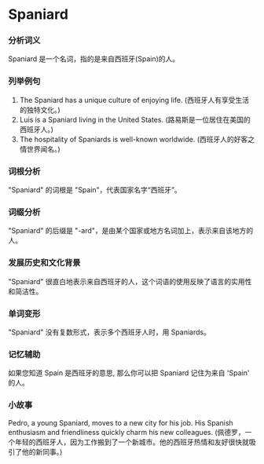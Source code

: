 # Spaniard

### 分析词义

  

Spaniard 是一个名词，指的是来自西班牙(Spain)的人。

  

### 列举例句

  

1.  The Spaniard has a unique culture of enjoying life. (西班牙人有享受生活的独特文化。)
2.  Luis is a Spaniard living in the United States. (路易斯是一位居住在美国的西班牙人。)
3.  The hospitality of Spaniards is well-known worldwide. (西班牙人的好客之情世界闻名。)

  

### 词根分析

  

"Spaniard" 的词根是 "Spain"，代表国家名字“西班牙”。

  

### 词缀分析

  

"Spaniard" 的后缀是 "-ard"，是由某个国家或地方名词加上，表示来自该地方的人。

  

### 发展历史和文化背景

  

"Spaniard" 很直白地表示来自西班牙的人，这个词语的使用反映了语言的实用性和简洁性。

  

### 单词变形

  

"Spaniard" 没有复数形式，表示多个西班牙人时，用 Spaniards。

  

### 记忆辅助

  

如果您知道 Spain 是西班牙的意思, 那么你可以把 Spaniard 记住为来自 'Spain' 的人。

  

### 小故事

  

Pedro, a young Spaniard, moves to a new city for his job. His Spanish enthusiasm and friendliness quickly charm his new colleagues. (佩德罗，一个年轻的西班牙人，因为工作搬到了一个新城市。他的西班牙热情和友好很快就吸引了他的新同事。)
